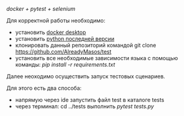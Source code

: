 *docker + pytest + selenium*

Для корректной работы необходимо:
- установить [docker desktop](https://www.docker.com/products/docker-desktop/)
- установить [python последней версии](https://www.python.org/downloads/)
- клонировать данный репозиторий командой git clone https://github.com/AlreadyMasos/test
- установить все необходимые зависимости языка с помощью команды: *pip install -r requirements.txt*

Далее неоходимо осуществить запуск тестовых сценариев.

Для этого есть два способа:
- напрямую через ide запустить файл test в каталоге tests
- через терминал: cd ../tests выполнить *pytest tests.py* 
